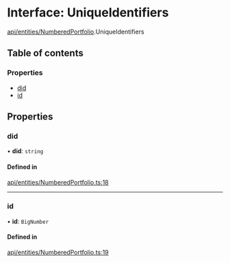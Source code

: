 # Interface: UniqueIdentifiers

[api/entities/NumberedPortfolio](../wiki/api.entities.NumberedPortfolio).UniqueIdentifiers

## Table of contents

### Properties

- [did](../wiki/api.entities.NumberedPortfolio.UniqueIdentifiers#did)
- [id](../wiki/api.entities.NumberedPortfolio.UniqueIdentifiers#id)

## Properties

### did

• **did**: `string`

#### Defined in

[api/entities/NumberedPortfolio.ts:18](https://github.com/PolymeshAssociation/polymesh-sdk/blob/88db4a91/src/api/entities/NumberedPortfolio.ts#L18)

___

### id

• **id**: `BigNumber`

#### Defined in

[api/entities/NumberedPortfolio.ts:19](https://github.com/PolymeshAssociation/polymesh-sdk/blob/88db4a91/src/api/entities/NumberedPortfolio.ts#L19)
